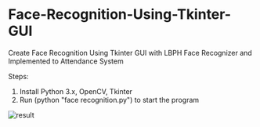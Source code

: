 # Face-Recognition-Using-Tkinter-GUI
Create Face Recognition Using Tkinter GUI with LBPH Face Recognizer and Implemented to Attendance System

Steps:
1. Install Python 3.x, OpenCV, Tkinter
2. Run (python "face recognition.py") to start the program

![result](https://user-images.githubusercontent.com/34932072/103676483-b89d7800-4fb3-11eb-9190-cab5b187796f.PNG)
